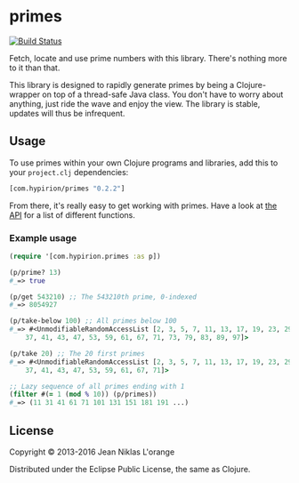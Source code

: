 # primes
[![Build Status](https://travis-ci.org/hyPiRion/primes.png)](https://travis-ci.org/hyPiRion/primes)

Fetch, locate and use prime numbers with this library. There's nothing more to
it than that.

This library is designed to rapidly generate primes by being a Clojure-wrapper
on top of a thread-safe Java class. You don't have to worry about anything, just
ride the wave and enjoy the view. The library is stable, updates will thus be
infrequent.

## Usage

To use primes within your own Clojure programs and libraries, add this to
your `project.clj` dependencies:

```clj
[com.hypirion/primes "0.2.2"]
```

From there, it's really easy to get working with primes. Have a look at
[the API][api] for a list of different functions.

[api]: http://hypirion.github.com/primes/0.2.0/com.hypirion.primes.html

### Example usage

```clj
(require '[com.hypirion.primes :as p])

(p/prime? 13)
#_=> true

(p/get 543210) ;; The 543210th prime, 0-indexed
#_=> 8054927

(p/take-below 100) ;; All primes below 100
#_=> #<UnmodifiableRandomAccessList [2, 3, 5, 7, 11, 13, 17, 19, 23, 29, 31, 
    37, 41, 43, 47, 53, 59, 61, 67, 71, 73, 79, 83, 89, 97]>

(p/take 20) ;; The 20 first primes
#_=> #<UnmodifiableRandomAccessList [2, 3, 5, 7, 11, 13, 17, 19, 23, 29, 31,
    37, 41, 43, 47, 53, 59, 61, 67, 71]>

;; Lazy sequence of all primes ending with 1
(filter #(= 1 (mod % 10)) (p/primes))
#_=> (11 31 41 61 71 101 131 151 181 191 ...)
```

## License

Copyright © 2013-2016 Jean Niklas L'orange

Distributed under the Eclipse Public License, the same as Clojure.
